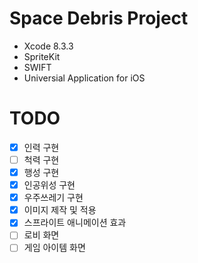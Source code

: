 # Space Debris Project
* Xcode 8.3.3
* SpriteKit
* SWIFT
* Universial Application for iOS

# TODO
- [x] 인력 구현
- [ ] 척력 구현
- [x] 행성 구현
- [x] 인공위성 구현
- [x] 우주쓰레기 구현
- [x] 이미지 제작 및 적용
- [x] 스프라이트 애니메이션 효과
- [ ] 로비 화면
- [ ] 게임 아이템 화면

